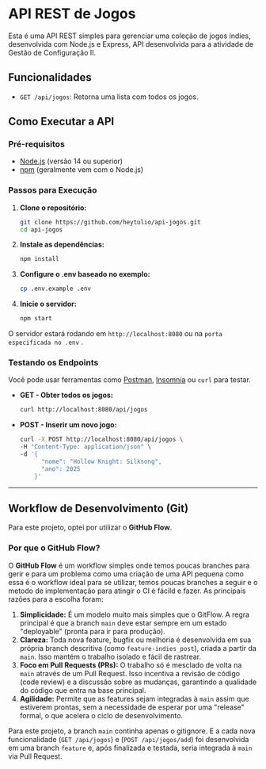 # API REST de Jogos

Esta é uma API REST simples para gerenciar uma coleção de jogos indies, desenvolvida com Node.js e Express, API desenvolvida para a atividade de Gestão de Configuração II.

## Funcionalidades

* `GET /api/jogos`: Retorna uma lista com todos os jogos.

## Como Executar a API

### Pré-requisitos

* [Node.js](https://nodejs.org/) (versão 14 ou superior)
* [npm](https://www.npmjs.com/) (geralmente vem com o Node.js)

### Passos para Execução

1.  **Clone o repositório:**
    ```bash
    git clone https://github.com/heytulio/api-jogos.git
    cd api-jogos
    ```

2.  **Instale as dependências:**
    ```bash
    npm install
    ```

3.  **Configure o .env baseado no exemplo:**
    ```bash
    cp .env.example .env
    ```

4.  **Inicie o servidor:**
    ```bash
    npm start
    ```

O servidor estará rodando em `http://localhost:8080` ou na `porta especificada no .env` .

### Testando os Endpoints

Você pode usar ferramentas como [Postman](https://www.postman.com/), [Insomnia](https://insomnia.rest/) ou `curl` para testar.

* **GET - Obter todos os jogos:**
    ```bash
    curl http://localhost:8080/api/jogos
    ```
* **POST - Inserir um novo jogo:**
    ```bash
    curl -X POST http://localhost:8080/api/jogos \
    -H "Content-Type: application/json" \
    -d '{
          "nome": "Hollow Knight: Silksong",
          "ano": 2025
        }'
    ```

---

## Workflow de Desenvolvimento (Git)

Para este projeto, optei por utilizar o **GitHub Flow**.

### Por que o GitHub Flow?

O **GitHub Flow** é um workflow simples onde temos poucas branches para gerir e para um problema como uma criação de uma API pequena como essa é o workflow ideal para se utilizar, temos poucas branches a seguir e o metodo de implementação para atingir o CI é fácild e fazer. As principais razões para a escolha foram:

1.  **Simplicidade:** É um modelo muito mais simples que o GitFlow. A regra principal é que a branch `main` deve estar sempre em um estado "deployable" (pronta para ir para produção).
2.  **Clareza:** Toda nova feature, bugfix ou melhoria é desenvolvida em sua própria branch descritiva (como `feature-indies_post`), criada a partir da `main`. Isso mantém o trabalho isolado e fácil de rastrear.
3.  **Foco em Pull Requests (PRs):** O trabalho só é mesclado de volta na `main` através de um Pull Request. Isso incentiva a revisão de código (code review) e a discussão sobre as mudanças, garantindo a qualidade do código que entra na base principal.
4.  **Agilidade:** Permite que as features sejam integradas à `main` assim que estiverem prontas, sem a necessidade de esperar por uma "release" formal, o que acelera o ciclo de desenvolvimento.

Para este projeto, a branch `main` continha apenas o gitignore. E a cada nova funcionalidade (`GET /api/jogos`) e (`POST /api/jogos/add`) foi desenvolvida em uma branch `feature` e, após finalizada e testada, seria integrada à `main` via Pull Request.
```eof

